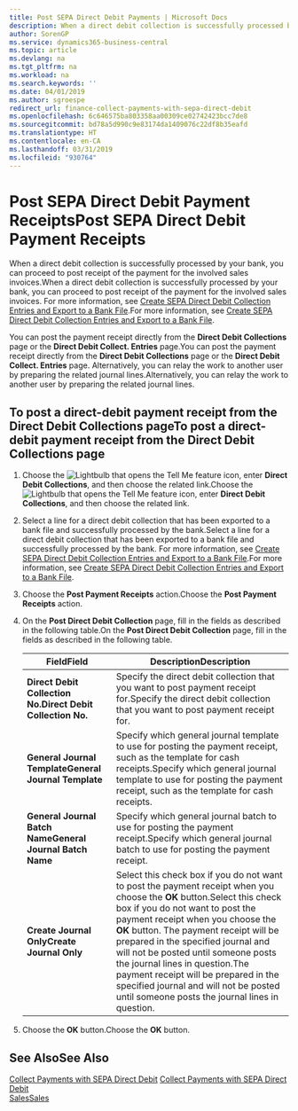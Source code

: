 ```yaml
---
title: Post SEPA Direct Debit Payments | Microsoft Docs
description: When a direct debit collection is successfully processed by your bank, you can proceed to post receipt of the payment for the involved sales invoices.
author: SorenGP
ms.service: dynamics365-business-central
ms.topic: article
ms.devlang: na
ms.tgt_pltfrm: na
ms.workload: na
ms.search.keywords: ''
ms.date: 04/01/2019
ms.author: sgroespe
redirect_url: finance-collect-payments-with-sepa-direct-debit
ms.openlocfilehash: 6c646575ba803358aa00309ce02742423bcc7de8
ms.sourcegitcommit: bd78a5d990c9e83174da1409076c22df8b35eafd
ms.translationtype: HT
ms.contentlocale: en-CA
ms.lasthandoff: 03/31/2019
ms.locfileid: "930764"
---
```

# <a name="post-sepa-direct-debit-payment-receipts"></a><span data-ttu-id="08fde-103">Post SEPA Direct Debit Payment Receipts</span><span class="sxs-lookup"><span data-stu-id="08fde-103">Post SEPA Direct Debit Payment Receipts</span></span>
<span data-ttu-id="08fde-104">When a direct debit collection is successfully processed by your bank, you can proceed to post receipt of the payment for the involved sales invoices.</span><span class="sxs-lookup"><span data-stu-id="08fde-104">When a direct debit collection is successfully processed by your bank, you can proceed to post receipt of the payment for the involved sales invoices.</span></span> <span data-ttu-id="08fde-105">For more information, see [Create SEPA Direct Debit Collection Entries and Export to a Bank File](finance-how-create-sepa-direct-debit-collection-entries-export-bank-file.md).</span><span class="sxs-lookup"><span data-stu-id="08fde-105">For more information, see [Create SEPA Direct Debit Collection Entries and Export to a Bank File](finance-how-create-sepa-direct-debit-collection-entries-export-bank-file.md).</span></span>  

<span data-ttu-id="08fde-106">You can post the payment receipt directly from the **Direct Debit Collections** page or the **Direct Debit Collect. Entries** page.</span><span class="sxs-lookup"><span data-stu-id="08fde-106">You can post the payment receipt directly from the **Direct Debit Collections** page or the **Direct Debit Collect. Entries** page.</span></span> <span data-ttu-id="08fde-107">Alternatively, you can relay the work to another user by preparing the related journal lines.</span><span class="sxs-lookup"><span data-stu-id="08fde-107">Alternatively, you can relay the work to another user by preparing the related journal lines.</span></span>  

## <a name="to-post-a-direct-debit-payment-receipt-from-the-direct-debit-collections-page"></a><span data-ttu-id="08fde-108">To post a direct-debit payment receipt from the Direct Debit Collections page</span><span class="sxs-lookup"><span data-stu-id="08fde-108">To post a direct-debit payment receipt from the Direct Debit Collections page</span></span>  
1. <span data-ttu-id="08fde-109">Choose the ![Lightbulb that opens the Tell Me feature](media/ui-search/search_small.png "Tell me what you want to do") icon, enter **Direct Debit Collections**, and then choose the related link.</span><span class="sxs-lookup"><span data-stu-id="08fde-109">Choose the ![Lightbulb that opens the Tell Me feature](media/ui-search/search_small.png "Tell me what you want to do") icon, enter **Direct Debit Collections**, and then choose the related link.</span></span>  
2. <span data-ttu-id="08fde-110">Select a line for a direct debit collection that has been exported to a bank file and successfully processed by the bank.</span><span class="sxs-lookup"><span data-stu-id="08fde-110">Select a line for a direct debit collection that has been exported to a bank file and successfully processed by the bank.</span></span> <span data-ttu-id="08fde-111">For more information, see [Create SEPA Direct Debit Collection Entries and Export to a Bank File](finance-how-create-sepa-direct-debit-collection-entries-export-bank-file.md).</span><span class="sxs-lookup"><span data-stu-id="08fde-111">For more information, see [Create SEPA Direct Debit Collection Entries and Export to a Bank File](finance-how-create-sepa-direct-debit-collection-entries-export-bank-file.md).</span></span>  
3. <span data-ttu-id="08fde-112">Choose the **Post Payment Receipts** action.</span><span class="sxs-lookup"><span data-stu-id="08fde-112">Choose the **Post Payment Receipts** action.</span></span>  
4. <span data-ttu-id="08fde-113">On the **Post Direct Debit Collection** page, fill in the fields as described in the following table.</span><span class="sxs-lookup"><span data-stu-id="08fde-113">On the **Post Direct Debit Collection** page, fill in the fields as described in the following table.</span></span>  

    |<span data-ttu-id="08fde-114">Field</span><span class="sxs-lookup"><span data-stu-id="08fde-114">Field</span></span>|<span data-ttu-id="08fde-115">Description</span><span class="sxs-lookup"><span data-stu-id="08fde-115">Description</span></span>|  
    |---------------------------------|---------------------------------------|  
    |<span data-ttu-id="08fde-116">**Direct Debit Collection No.**</span><span class="sxs-lookup"><span data-stu-id="08fde-116">**Direct Debit Collection No.**</span></span>|<span data-ttu-id="08fde-117">Specify the direct debit collection that you want to post payment receipt for.</span><span class="sxs-lookup"><span data-stu-id="08fde-117">Specify the direct debit collection that you want to post payment receipt for.</span></span>|  
    |<span data-ttu-id="08fde-118">**General Journal Template**</span><span class="sxs-lookup"><span data-stu-id="08fde-118">**General Journal Template**</span></span>|<span data-ttu-id="08fde-119">Specify which general journal template to use for posting the payment receipt, such as the template for cash receipts.</span><span class="sxs-lookup"><span data-stu-id="08fde-119">Specify which general journal template to use for posting the payment receipt, such as the template for cash receipts.</span></span>|  
    |<span data-ttu-id="08fde-120">**General Journal Batch Name**</span><span class="sxs-lookup"><span data-stu-id="08fde-120">**General Journal Batch Name**</span></span>|<span data-ttu-id="08fde-121">Specify which general journal batch to use for posting the payment receipt.</span><span class="sxs-lookup"><span data-stu-id="08fde-121">Specify which general journal batch to use for posting the payment receipt.</span></span>|  
    |<span data-ttu-id="08fde-122">**Create Journal Only**</span><span class="sxs-lookup"><span data-stu-id="08fde-122">**Create Journal Only**</span></span>|<span data-ttu-id="08fde-123">Select this check box if you do not want to post the payment receipt when you choose the **OK** button.</span><span class="sxs-lookup"><span data-stu-id="08fde-123">Select this check box if you do not want to post the payment receipt when you choose the **OK** button.</span></span> <span data-ttu-id="08fde-124">The payment receipt will be prepared in the specified journal and will not be posted until someone posts the journal lines in question.</span><span class="sxs-lookup"><span data-stu-id="08fde-124">The payment receipt will be prepared in the specified journal and will not be posted until someone posts the journal lines in question.</span></span>|  

5. <span data-ttu-id="08fde-125">Choose the **OK** button.</span><span class="sxs-lookup"><span data-stu-id="08fde-125">Choose the **OK** button.</span></span>  

## <a name="see-also"></a><span data-ttu-id="08fde-126">See Also</span><span class="sxs-lookup"><span data-stu-id="08fde-126">See Also</span></span>  
 <span data-ttu-id="08fde-127">[Collect Payments with SEPA Direct Debit](finance-collect-payments-with-sepa-direct-debit.md) </span><span class="sxs-lookup"><span data-stu-id="08fde-127">[Collect Payments with SEPA Direct Debit](finance-collect-payments-with-sepa-direct-debit.md) </span></span>  
 [<span data-ttu-id="08fde-128">Sales</span><span class="sxs-lookup"><span data-stu-id="08fde-128">Sales</span></span>](sales-manage-sales.md)
